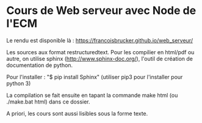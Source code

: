 # Cours de Web serveur avec Node de l'ECM

Le rendu est disponible là : https://francoisbrucker.github.io/web_serveur/

Les sources aux format restructuredtext. Pour les compilier en html/pdf ou autre, on utilise sphinx (http://www.sphinx-doc.org/),
l'outil de création de documentation de python.

Pour l'installer : "$ pip install Sphinx" (utiliser pip3 pour l'installer pour python 3)

La compilation se fait ensuite en tapant la commande make html (ou ./make.bat html) dans ce dossier.


A priori, les cours sont aussi lisibles sous la forme texte.
